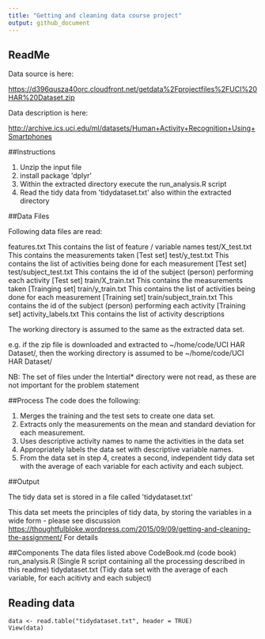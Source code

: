 ```yaml
---
title: "Getting and cleaning data course project"
output: github_document
---
```

## ReadMe

Data source is here:

https://d396qusza40orc.cloudfront.net/getdata%2Fprojectfiles%2FUCI%20HAR%20Dataset.zip

Data description is here:

http://archive.ics.uci.edu/ml/datasets/Human+Activity+Recognition+Using+Smartphones

##Instructions
1. Unzip the input file
2. install package 'dplyr'
3. Within the extracted directory execute the run_analysis.R script
4. Read the tidy data from 'tidydataset.txt' also within the extracted directory

##Data Files

Following data files are read:

features.txt                  This contains the list of feature / variable names
test/X_test.txt               This contains the measurements taken [Test set]
test/y_test.txt               This contains the list of activities being done for each measurement [Test set]
test/subject_test.txt         This contains the id of the subject (person) performing each activity [Test set]
train/X_train.txt             This contains the measurements taken [Trainging set]
train/y_train.txt             This contains the list of activities being done for each measurement [Training set]
train/subject_train.txt       This contains the id of the subject (person) performing each activity [Training set]
activity_labels.txt           This contains the list of activity descriptions


The working directory is assumed to the same as the extracted data set.

e.g. if the zip file is downloaded and extracted to ~/home/code/UCI HAR Dataset/, then the working directory is assumed to be ~/home/code/UCI HAR Dataset/

NB: The set of files under the Intertial* directory were not read, as these are not important for the problem statement

##Process
The code does the following:

1. Merges the training and the test sets to create one data set.
2. Extracts only the measurements on the mean and standard deviation for each measurement.
3. Uses descriptive activity names to name the activities in the data set
4. Appropriately labels the data set with descriptive variable names.
5. From the data set in step 4, creates a second, independent tidy data set with the average of each variable for each activity and each subject.

##Output

The tidy data set is stored in a file called 'tidydataset.txt'

This data set meets the principles of tidy data, by storing the variables in a wide form - please see discussion 
https://thoughtfulbloke.wordpress.com/2015/09/09/getting-and-cleaning-the-assignment/
For details

##Components
The data files listed above
CodeBook.md (code book)
run_analysis.R (Single R script containing all the processing described in this readme)
tidydataset.txt (Tidy data set with the average of each variable, for each acitivty and each subject)

## Reading data

    data <- read.table("tidydataset.txt", header = TRUE)
    View(data)
